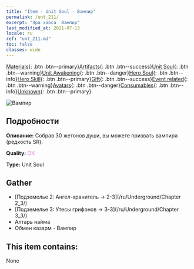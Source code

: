 ```yaml
---
title: "Item - Unit Soul - Вампир"
permalink: /unt_211/
excerpt: "Эра хаоса  Вампир"
last_modified_at: 2021-07-13
locale: ru
ref: "unt_211.md"
toc: false
classes: wide
---
```

 [Materials](/ItemsRU/){: .btn .btn--primary}[Artifacts](/ItemsRU/Artifacts/){: .btn .btn--success}[Unit Soul](/ItemsRU/UnitSoul/){: .btn .btn--warning}[Unit Awakening](/ItemsRU/UnitAwakening/){: .btn .btn--danger}[Hero Soul](/ItemsRU/HeroSoul/){: .btn .btn--info}[Hero Skill](/ItemsRU/HeroSkill/){: .btn .btn--primary}[Gift](/ItemsRU/Gift/){: .btn .btn--success}[Event related](/ItemsRU/Events/){: .btn .btn--warning}[Avatars](/ItemsRU/Avatars/){: .btn .btn--danger}[Consumables](/ItemsRU/Consumables/){: .btn .btn--info}[Unknown](/ItemsRU/Unknown/){: .btn .btn--primary}

 ![Вампир](/images/u/ti_xixuegui.jpg)

## Подробности
 **Описание:** Собрав 30 жетонов души, вы можете призвать вампира (редкость SR).

 **Quality:** <span style="color: #DA70D6">OK</span>

 **Type:** Unit Soul

## Gather

*    [Подземелье 2: Ангел-хранитель -> 2-3](/ru/Underground/Chapter 2_3/) 
*    [Подземелье 3: Утесы грифонов -> 3-3](/ru/Underground/Chapter 3_3/) 
*    Алтарь найма 
*    Обмен казарм - Вампир 

## This item contains:

  None

